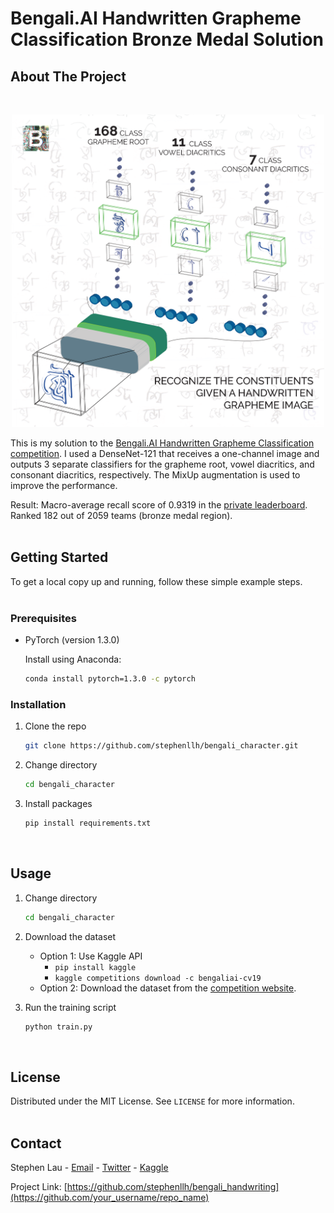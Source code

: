 # <span>Bengali.AI</span> Handwritten Grapheme Classification Bronze Medal Solution

<!-- ABOUT THE PROJECT -->
## About The Project

<br/>
<p align="center">
  <img src="/image/image.png" alt="Competition image" width="500" height="500"/>
</p>


<!-- ![Product Name Screen Shot](/image/image.png) -->

This is my solution to the [Bengali.AI Handwritten Grapheme Classification competition](https://www.kaggle.com/c/bengaliai-cv19/overview). I used a DenseNet-121 that receives a one-channel image and outputs 3 separate classifiers for the grapheme root, vowel diacritics, and consonant diacritics, respectively. The MixUp augmentation is used to improve the performance.

Result: Macro-average recall score of 0.9319 in the [private leaderboard](https://www.kaggle.com/c/bengaliai-cv19/leaderboard). Ranked 182 out of 2059 teams (bronze medal region).
<br/><br/>

<!-- GETTING STARTED -->
## Getting Started

To get a local copy up and running, follow these simple example steps.
<br/><br/>

### Prerequisites

* PyTorch (version 1.3.0)

  Install using Anaconda:
  ```sh
  conda install pytorch=1.3.0 -c pytorch
  ```

### Installation

1. Clone the repo
   ```sh
   git clone https://github.com/stephenllh/bengali_character.git
   ```

1. Change directory
   ```sh
   cd bengali_character
   ```

2. Install packages
   ```sh
   pip install requirements.txt
   ```
<br/>

<!-- USAGE EXAMPLES -->
## Usage

1. Change directory
   ```sh
   cd bengali_character
   ```

2. Download the dataset
    - Option 1: Use Kaggle API
      - `pip install kaggle`
      - `kaggle competitions download -c bengaliai-cv19`
    - Option 2: Download the dataset from the [competition website](https://github.com/).

3. Run the training script
   ```sh
   python train.py
   ```
<br/>


<!-- LICENSE -->
## License

Distributed under the MIT License. See `LICENSE` for more information.
<br></br>


<!-- CONTACT -->
## Contact

Stephen Lau - [Email](stephenlaulh@gmail.com) - [Twitter](https://twitter.com/StephenLLH) - [Kaggle](https://www.kaggle.com/faraksuli)

Project Link: [https://github.com/stephenllh/bengali_handwriting](https://github.com/your_username/repo_name)




<!-- MARKDOWN LINKS & IMAGES -->
<!-- https://www.markdownguide.org/basic-syntax/#reference-style-links -->
[contributors-shield]: https://img.shields.io/github/contributors/othneildrew/Best-README-Template.svg?style=for-the-badge
[contributors-url]: https://github.com/othneildrew/Best-README-Template/graphs/contributors
[forks-shield]: https://img.shields.io/github/forks/othneildrew/Best-README-Template.svg?style=for-the-badge
[forks-url]: https://github.com/othneildrew/Best-README-Template/network/members
[stars-shield]: https://img.shields.io/github/stars/othneildrew/Best-README-Template.svg?style=for-the-badge
[stars-url]: https://github.com/othneildrew/Best-README-Template/stargazers
[issues-shield]: https://img.shields.io/github/issues/othneildrew/Best-README-Template.svg?style=for-the-badge
[issues-url]: https://github.com/othneildrew/Best-README-Template/issues
[license-shield]: https://img.shields.io/github/license/othneildrew/Best-README-Template.svg?style=for-the-badge
[license-url]: https://github.com/othneildrew/Best-README-Template/blob/master/LICENSE.txt
[linkedin-shield]: https://img.shields.io/badge/-LinkedIn-black.svg?style=for-the-badge&logo=linkedin&colorB=555
[linkedin-url]: https://linkedin.com/in/othneildrew
[product-screenshot]: images/screenshot.png
